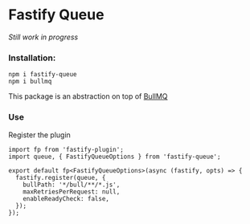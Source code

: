 # Fastify Queue

_Still work in progress_

### Installation:

```
npm i fastify-queue
npm i bullmq
```

This package is an abstraction on top of [BullMQ](https://github.com/taskforcesh/bullmq)

### Use

Register the plugin

```
import fp from 'fastify-plugin';
import queue, { FastifyQueueOptions } from 'fastify-queue';

export default fp<FastifyQueueOptions>(async (fastify, opts) => {
  fastify.register(queue, {
    bullPath: '*/bull/**/*.js',
    maxRetriesPerRequest: null,
    enableReadyCheck: false,
  });
});
```
